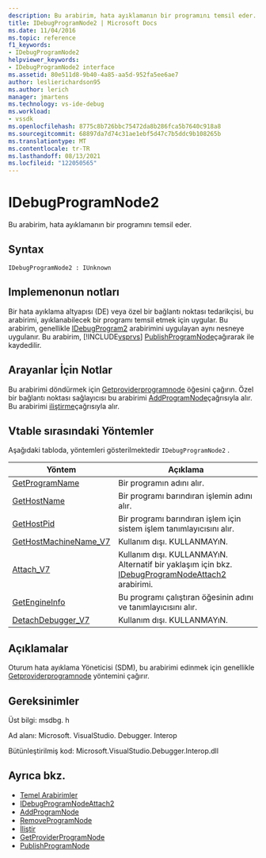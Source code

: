 ```yaml
---
description: Bu arabirim, hata ayıklamanın bir programını temsil eder.
title: IDebugProgramNode2 | Microsoft Docs
ms.date: 11/04/2016
ms.topic: reference
f1_keywords:
- IDebugProgramNode2
helpviewer_keywords:
- IDebugProgramNode2 interface
ms.assetid: 80e511d8-9b40-4a85-aa5d-952fa5ee6ae7
author: leslierichardson95
ms.author: lerich
manager: jmartens
ms.technology: vs-ide-debug
ms.workload:
- vssdk
ms.openlocfilehash: 8775c8b726bbc75472da8b286fca5b7640c918a8
ms.sourcegitcommit: 68897da7d74c31ae1ebf5d47c7b5ddc9b108265b
ms.translationtype: MT
ms.contentlocale: tr-TR
ms.lasthandoff: 08/13/2021
ms.locfileid: "122050565"
---
```

# <a name="idebugprogramnode2"></a>IDebugProgramNode2
Bu arabirim, hata ayıklamanın bir programını temsil eder.

## <a name="syntax"></a>Syntax

```
IDebugProgramNode2 : IUnknown
```

## <a name="notes-for-implementers"></a>Implemenonun notları
 Bir hata ayıklama altyapısı (DE) veya özel bir bağlantı noktası tedarikçisi, bu arabirimi, ayıklanabilecek bir programı temsil etmek için uygular. Bu arabirim, genellikle [IDebugProgram2](../../../extensibility/debugger/reference/idebugprogram2.md) arabirimini uygulayan aynı nesneye uygulanır. Bu arabirim, [!INCLUDE[vsprvs](../../../code-quality/includes/vsprvs_md.md)] [PublishProgramNode](../../../extensibility/debugger/reference/idebugprogrampublisher2-publishprogramnode.md)çağırarak ile kaydedilir.

## <a name="notes-for-callers"></a>Arayanlar İçin Notlar
 Bu arabirimi döndürmek için [Getproviderprogramnode](../../../extensibility/debugger/reference/idebugprogramprovider2-getproviderprogramnode.md) öğesini çağırın. Özel bir bağlantı noktası sağlayıcısı bu arabirimi [AddProgramNode](../../../extensibility/debugger/reference/idebugportnotify2-addprogramnode.md)çağrısıyla alır. Bu arabirimi [iliştirme](../../../extensibility/debugger/reference/idebugengine2-attach.md)çağrısıyla alır.

## <a name="methods-in-vtable-order"></a>Vtable sırasındaki Yöntemler
 Aşağıdaki tabloda, yöntemleri gösterilmektedir `IDebugProgramNode2` .

|Yöntem|Açıklama|
|------------|-----------------|
|[GetProgramName](../../../extensibility/debugger/reference/idebugprogramnode2-getprogramname.md)|Bir programın adını alır.|
|[GetHostName](../../../extensibility/debugger/reference/idebugprogramnode2-gethostname.md)|Bir programı barındıran işlemin adını alır.|
|[GetHostPid](../../../extensibility/debugger/reference/idebugprogramnode2-gethostpid.md)|Bir programı barındıran işlem için sistem işlem tanımlayıcısını alır.|
|[GetHostMachineName_V7](../../../extensibility/debugger/reference/idebugprogramnode2-gethostmachinename-v7.md)|Kullanım dışı. KULLANMAYıN.|
|[Attach_V7](../../../extensibility/debugger/reference/idebugprogramnode2-attach-v7.md)|Kullanım dışı. KULLANMAYıN. Alternatif bir yaklaşım için bkz. [IDebugProgramNodeAttach2](../../../extensibility/debugger/reference/idebugprogramnodeattach2.md) arabirimi.|
|[GetEngineInfo](../../../extensibility/debugger/reference/idebugprogramnode2-getengineinfo.md)|Bu programı çalıştıran öğesinin adını ve tanımlayıcısını alır.|
|[DetachDebugger_V7](../../../extensibility/debugger/reference/idebugprogramnode2-detachdebugger-v7.md)|Kullanım dışı. KULLANMAYıN.|

## <a name="remarks"></a>Açıklamalar
 Oturum hata ayıklama Yöneticisi (SDM), bu arabirimi edinmek için genellikle [Getproviderprogramnode](../../../extensibility/debugger/reference/idebugprogramprovider2-getproviderprogramnode.md) yöntemini çağırır.

## <a name="requirements"></a>Gereksinimler
 Üst bilgi: msdbg. h

 Ad alanı: Microsoft. VisualStudio. Debugger. Interop

 Bütünleştirilmiş kod: Microsoft.VisualStudio.Debugger.Interop.dll

## <a name="see-also"></a>Ayrıca bkz.
- [Temel Arabirimler](../../../extensibility/debugger/reference/core-interfaces.md)
- [IDebugProgramNodeAttach2](../../../extensibility/debugger/reference/idebugprogramnodeattach2.md)
- [AddProgramNode](../../../extensibility/debugger/reference/idebugportnotify2-addprogramnode.md)
- [RemoveProgramNode](../../../extensibility/debugger/reference/idebugportnotify2-removeprogramnode.md)
- [İliştir](../../../extensibility/debugger/reference/idebugengine2-attach.md)
- [GetProviderProgramNode](../../../extensibility/debugger/reference/idebugprogramprovider2-getproviderprogramnode.md)
- [PublishProgramNode](../../../extensibility/debugger/reference/idebugprogrampublisher2-publishprogramnode.md)
